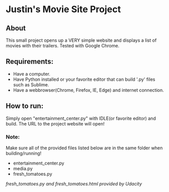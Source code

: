 # Justin's Movie Site Project

## About

This small project opens up a VERY simple website and displays a list of movies with their trailers.  Tested with Google Chrome.

## Requirements:

- Have a computer.
- Have Python installed or your favorite editor that can build '.py' files such as Sublime.
- Have a webbrowser(Chrome, Firefox, IE, Edge) and internet connection.

## How to run:

Simply open "entertainment_center.py" with IDLE(or favorite editor) and build.
The URL to the project website will open!

### Note:
Make sure all of the provided files listed below are in the same folder when building/running!
- entertainment_center.py
- media.py
- fresh_tomatoes.py

*fresh_tomatoes.py and fresh_tomatoes.html provided by Udacity*
